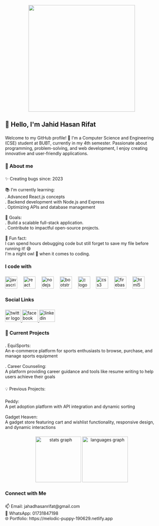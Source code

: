 <div align="center">
  <img height="350" src="https://i.ibb.co/y5zzhVz/coverimg.png"  />
</div>

###

<h2 align="left">👋 Hello, I'm Jahid Hasan Rifat</h2>

###

<p align="left">Welcome to my GitHub profile! 🚀 I'm a Computer Science and Engineering (CSE) student at BUBT, currently in my 4th semester. Passionate about programming, problem-solving, and web development, I enjoy creating innovative and user-friendly applications.</p>

###

<h3 align="left">🌟 About me</h3>

###

<p align="left">✨ Creating bugs since: 2023<br><br>📚 I'm currently learning:<br>. Advanced React.js concepts<br>. Backend development with Node.js and Express<br>. Optimizing APIs and database management<br><br>🎯 Goals:<br>. Build a scalable full-stack application.<br>. Contribute to impactful open-source projects.<br><br>🎲 Fun fact:<br>I can spend hours debugging code but still forget to save my file before running it! 😅<br>I'm a night owl 🦉 when it comes to coding.</p>

###

<h3 align="left">I code with</h3>

###

<div align="left">
  <img src="https://cdn.jsdelivr.net/gh/devicons/devicon/icons/javascript/javascript-original.svg" height="40" alt="javascript logo"  />
  <img width="12" />
  <img src="https://cdn.jsdelivr.net/gh/devicons/devicon/icons/react/react-original.svg" height="40" alt="react logo"  />
  <img width="12" />
  <img src="https://cdn.jsdelivr.net/gh/devicons/devicon/icons/nodejs/nodejs-original.svg" height="40" alt="nodejs logo"  />
  <img width="12" />
  <img src="https://cdn.jsdelivr.net/gh/devicons/devicon/icons/bootstrap/bootstrap-original.svg" height="40" alt="bootstrap logo"  />
  <img width="12" />
  <img src="https://cdn.jsdelivr.net/gh/devicons/devicon/icons/c/c-original.svg" height="40" alt="c logo"  />
  <img width="12" />
  <img src="https://cdn.jsdelivr.net/gh/devicons/devicon/icons/css3/css3-original.svg" height="40" alt="css3 logo"  />
  <img width="12" />
  <img src="https://cdn.jsdelivr.net/gh/devicons/devicon/icons/firebase/firebase-plain.svg" height="40" alt="firebase logo"  />
  <img width="12" />
  <img src="https://cdn.jsdelivr.net/gh/devicons/devicon/icons/html5/html5-original.svg" height="40" alt="html5 logo"  />
</div>

###

<h3 align="left">Social Links</h3>

###

<div align="left">
  <a href="https://x.com/Rifat47198" target="_blank">
    <img src="https://raw.githubusercontent.com/maurodesouza/profile-readme-generator/master/src/assets/icons/social/twitter/default.svg" width="52" height="40" alt="twitter logo"  />
  </a>
  <a href="https://www.facebook.com/jahadhasan.rifat.7" target="_blank">
    <img src="https://raw.githubusercontent.com/maurodesouza/profile-readme-generator/master/src/assets/icons/social/facebook/default.svg" width="52" height="40" alt="facebook logo"  />
  </a>
  <a href="https://www.linkedin.com/in/jahad-hasan-rifat-01447a289/" target="_blank">
    <img src="https://raw.githubusercontent.com/maurodesouza/profile-readme-generator/master/src/assets/icons/social/linkedin/default.svg" width="52" height="40" alt="linkedin logo"  />
  </a>
</div>

###

<h3 align="left">🌱 Current Projects</h3>

###

<p align="left">. EquiSports:<br> An e-commerce platform for sports enthusiasts to browse, purchase, and manage sports equipment<br><br>. Career Counseling:<br>A platform providing career guidance and tools like resume writing to help users achieve their goals</p>

###

<p align="left">💡 Previous Projects:</p>

###

<p align="left">Peddy:<br>A pet adoption platform with API integration and dynamic sorting<br><br>Gadget Heaven:<br>A gadget store featuring cart and wishlist functionality, responsive design, and dynamic interactions</p>

###

<div align="center">
  <img src="https://github-readme-stats.vercel.app/api?username=jahidhasanri&hide_title=false&hide_rank=false&show_icons=true&include_all_commits=true&count_private=true&disable_animations=false&theme=dracula&locale=en&hide_border=false&order=1" height="150" alt="stats graph"  />
  <img src="https://github-readme-stats.vercel.app/api/top-langs?username=jahidhasanri&locale=en&hide_title=false&layout=compact&card_width=320&langs_count=5&theme=dracula&hide_border=false&order=2" height="150" alt="languages graph"  />
</div>

###

<h3 align="left">Connect with Me</h3>

###

<p align="left">📫 Email: jahadhasanrifat@gmail.com<br>📱 WhatsApp: 01731847198<br>🌐 Portfolio: https://melodic-puppy-190629.netlify.app</p>

###
